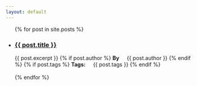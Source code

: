 ```yaml
---
layout: default
---
```


<ul>
  {% for post in site.posts %}
    <li>
      <h3><a href="{{ post.url }}">{{ post.title }}</a></h3>
      {{ post.excerpt }}
      {% if post.author %}
      <b style="margin-right:16px;">By</b> {{ post.author }}
      {% endif %}
      {% if post.tags %}
      <b style="margin-right:16px;">Tags:</b> {{ post.tags }}
      {% endif %}
      <br><br>
    </li>
  {% endfor %}
</ul>
